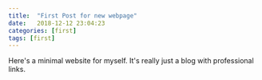 ```yaml
---
title:  "First Post for new webpage"
date:   2018-12-12 23:04:23
categories: [first]
tags: [first]
---
```


Here's a minimal website for myself. It's really just a blog with professional links. 




